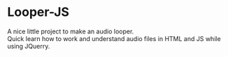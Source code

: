 # Looper-JS

A nice little project to make an audio looper. <br>
Quick learn how to work and understand audio files in HTML and JS while using JQuerry. <br>
